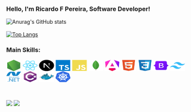 ### Hello, I'm Ricardo F Pereira, Software Developer!



![Anurag's GitHub stats](https://github-readme-stats.vercel.app/api?username=ricardofpe&show_icons=true&theme=dracula)<br><br>
[![Top Langs](https://github-readme-stats.vercel.app/api/top-langs/?username=ricardofpe&layout=compact)](https://github.com/anuraghazra/github-readme-stats)


### Main Skills:

<div style="display: inline_block">

  <img align="center" alt="Ricardo-Node.js" height="30" width="40" src="https://github.com/devicons/devicon/blob/master/icons/nodejs/nodejs-original.svg">
   <img align="center" alt="Ricardo-React" height="30" width="40" src="https://raw.githubusercontent.com/devicons/devicon/master/icons/react/react-original.svg">
    <img align="center" alt="Ricardo-Next" height="30" width="40" src="https://github.com/devicons/devicon/blob/master/icons/nextjs/nextjs-original.svg">
     <img align="center" alt="Ricardo-TypeScript" height="30" width="40" src="https://github.com/devicons/devicon/blob/master/icons/typescript/typescript-original.svg">
       <img align="center" alt="Ricardo-Js" height="30" width="40" src="https://raw.githubusercontent.com/devicons/devicon/master/icons/javascript/javascript-plain.svg">
       <img align="center" alt="Ricardo-MongoDB" height="30" width="40" src="https://github.com/devicons/devicon/blob/master/icons/mongodb/mongodb-original.svg">
             

  

 <img align="center" alt="Ricardo-Angular" height="30" width="40" src="https://github.com/devicons/devicon/blob/master/icons/angular/angular-original.svg">
 
  <img align="center" alt="Ricardo-HTML" height="30" width="40" src="https://raw.githubusercontent.com/devicons/devicon/master/icons/html5/html5-original.svg">
  <img align="center" alt="Ricardo-CSS" height="30" width="40" src="https://raw.githubusercontent.com/devicons/devicon/master/icons/css3/css3-original.svg">
  <img align="center" alt="Ricardo-Bootstrap" height="30" width="40" src="https://github.com/devicons/devicon/blob/master/icons/bootstrap/bootstrap-original.svg">


   <img align="center" alt="Ricardo-TailwindCss" height="30" width="40" src="https://github.com/devicons/devicon/blob/master/icons/tailwindcss/tailwindcss-original.svg">
    <img align="center" alt="Ricardo-.Net" height="30" width="40" src="https://github.com/devicons/devicon/blob/master/icons/dot-net/dot-net-plain-wordmark.svg">
      <img align="center" alt="Ricardo-C#" height="30" width="40" src="https://github.com/devicons/devicon/blob/master/icons/csharp/csharp-original.svg">
       <img align="center" alt="Ricardo-Docker" height="30" width="40" src="https://github.com/devicons/devicon/blob/master/icons/docker/docker-original.svg">
       <img align="center" alt="Ricardo-Kubernetes" height="30" width="40" src="https://github.com/devicons/devicon/blob/master/icons/kubernetes/kubernetes-original.svg">

  
 
 
</div>



 
 
 
</div><br><br>
<div> 
 

 

  <a href = "mailto:ricardofonseca_1@hotmail.com"><img src="https://img.shields.io/badge/-Gmail-%23333?style=for-the-badge&logo=gmail&logoColor=white" target="_blank"></a>
  <a href="https://www.linkedin.com/in/ricardofpe/" target="_blank"><img src="https://img.shields.io/badge/-LinkedIn-%230077B5?style=for-the-badge&logo=linkedin&logoColor=white" target="_blank"></a> 
  
</div>
